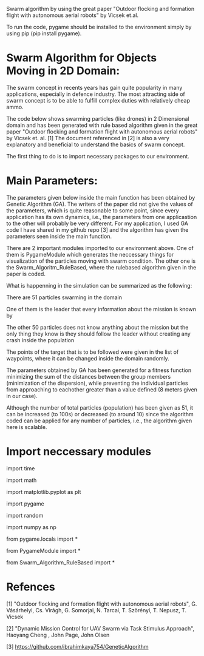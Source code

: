 Swarm algorithm by using the great paper "Outdoor flocking and formation flight with autonomous aerial robots" by Vicsek et.al.

To run the code, pygame should be installed to the environment simply by using pip (pip install pygame).


# Swarm Algorithm for Objects Moving in 2D Domain:

The swarm concept in recents years has gain quite popularity in many applications, especially in defence industry. The most attracting side of swarm concept is to be able to fulfill complex duties with relatively cheap ammo.

The code below shows swarming particles (like drones) in 2 Dimensional domain and has been generated with rule based algorithm given in the great paper "Outdoor flocking and formation flight with autonomous aerial robots" by Vicsek et. al. [1] The document referenced in [2] is also a very explanatory and beneficial to understand the basics of swarm concept.

The first thing to do is to import necessary packages to our environment.

# Main Parameters:

The parameters given below inside the main function has been obtained by Genetic Algorithm (GA). The writers of the paper did not give the values of the parameters, which is quite reasonable to some point, since every application has its own dynamics, i.e., the parameters from one applicastion to the other will probably be very different. For my application, I used GA code I have shared in my github repo [3] and the algorithm has given the parameters seen inside the main function.

There are 2 important modules imported to our environment above. One of them is PygameModule which generates the neccessary things for visualization of the particles moving with swarm condition. The other one is the Swarm_Algoritm_RuleBased, where the rulebased algorithm given in the paper is coded.

What is happenning in the simulation can be summarized as the following:

There are 51 particles swarming in the domain

One of them is the leader that every information about the mission is known by

The other 50 particles does not know anything about the mission but the only thing they know is they should follow the leader without creating any crash inside the population

The points of the target that is to be followed were given in the list of waypoints, where it can be changed inside the domain randomly.

The parameters obtained by GA has been generated for a fitness function minimizing the sum of the distances between the group members (minimization of the dispersion), while preventing the individual particles from approaching to eachother greater than a value defined (8 meters given in our case).

Although the number of total particles (population) has been given as 51, it can be increased (to 100s) or decreased (to around 10) since the algorithm coded can be applied for any number of particles, i.e., the algorithm given here is scalable.

# Import neccessary modules

import time

import math

import matplotlib.pyplot as plt

import pygame

import random

import numpy as np

from pygame.locals import *

from PygameModule import *

from Swarm_Algorithm_RuleBased import *


# Refences

[1] "Outdoor flocking and formation flight with autonomous aerial robots", G. Vásárhelyi, Cs. Virágh, G. Somorjai, N. Tarcai, T. Szörényi, T. Nepusz, T. Vicsek

[2] "Dynamic Mission Control for UAV Swarm via Task Stimulus Approach", Haoyang Cheng , John Page, John Olsen

[3] https://github.com/ibrahimkaya754/GeneticAlgorithm
